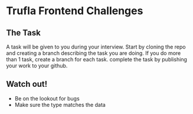 # Trufla Frontend Challenges

## The Task

A task will be given to you during your interview.
Start by cloning the repo and creating a branch describing the task you are doing.
If you do more than 1 task, create a branch for each task. complete the task by publishing your work to your github.

## Watch out!

- Be on the lookout for bugs
- Make sure the type matches the data
